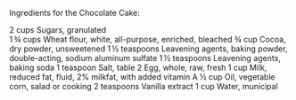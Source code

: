 Ingredients for the Chocolate Cake:

2 cups Sugars, granulated  
1 ¾ cups Wheat flour, white, all-purpose, enriched, bleached
¾ cup Cocoa, dry powder, unsweetened
1 ½ teaspoons Leavening agents, baking powder, double-acting, sodium aluminum sulfate
1 ½ teaspoons Leavening agents, baking soda
1 teaspoon Salt, table
2 Egg, whole, raw, fresh
1 cup Milk, reduced fat, fluid, 2% milkfat, with added vitamin A
½ cup Oil, vegetable corn, salad or cooking
2 teaspoons Vanilla extract
1 cup Water, municipal